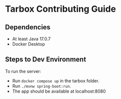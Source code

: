 # Tarbox Contributing Guide

## Dependencies

- At least Java 17.0.7
- Docker Desktop

## Steps to Dev Environment

To run the server:

- Run `docker compose up` in the tarbox folder.
- Run `./mvnw spring-boot:run`.
- The app should be available at localhost:8080

